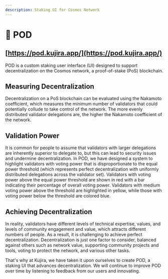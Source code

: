 ```yaml
---
description: Staking UI for Cosmos Network
---
```


# 📿 POD

## [https://pod.kujira.app/](https://pod.kujira.app/)

POD is a custom staking user interface (UI) designed to support decentralization on the Cosmos network, a proof-of-stake (PoS) blockchain.

## Measuring Decentralization

Decentralization on a PoS blockchain can be evaluated using the Nakamoto coefficient, which measures the minimum number of validators that could potentially collude to take control of the network. The more evenly distributed validator delegations are, the higher the Nakamoto coefficient of the network.

## Validation Power

It is common for people to assume that validators with larger delegations are inherently superior to delegate to, but this can lead to security issues and undermine decentralization. In POD, we have designed a system to highlight validators with voting power that is disproportionate to the equal power threshold (which represents perfect decentralization with uniformly distributed delegations across the validator set). Validators with voting power above the equal power threshold are shown in red with a bar indicating their percentage of overall voting power. Validators with medium voting power above the threshold are highlighted in yellow, while those with voting power below the threshold are colored blue.

## Achieving Decentralization

In reality, validators have different levels of technical expertise, values, and levels of community engagement and value, which attracts different numbers of people. As a result, it is challenging to achieve perfect decentralization. Decentralization is just one factor to consider, balanced against others such as network value, supporting community projects and tools, voting to protect the network, and various other tasks.

That's why at Kujira, we have taken it upon ourselves to create POD, a staking UI that advances decentralization. We will continue to improve POD over time by listening to feedback from our users and innovating.

